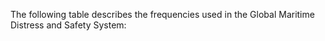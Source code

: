 The following table describes the frequencies used in the Global Maritime Distress and Safety System:

